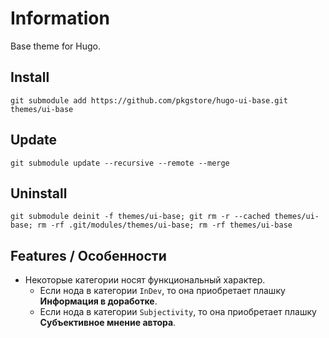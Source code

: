 # Information

Base theme for Hugo.

## Install

```
git submodule add https://github.com/pkgstore/hugo-ui-base.git themes/ui-base
```

## Update

```
git submodule update --recursive --remote --merge
```

## Uninstall

```
git submodule deinit -f themes/ui-base; git rm -r --cached themes/ui-base; rm -rf .git/modules/themes/ui-base; rm -rf themes/ui-base
```

## Features / Особенности

- Некоторые категории носят функциональный характер.
  - Если нода в категории `InDev`, то она приобретает плашку **Информация в доработке**.
  - Если нода в категории `Subjectivity`, то она приобретает плашку **Субъективное мнение автора**.
